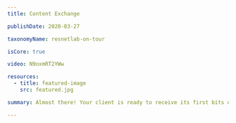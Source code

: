 ```yaml
---
title: Content Exchange

publishDate: 2020-03-27

taxonomyName: resnetlab-on-tour

isCore: true

video: N9oxmRT2YWw

resources:
  - title: featured-image
    src: featured.jpg

summary: Almost there! Your client is ready to receive its first bits over the IPFS network! In this module you’ll hear about IPFS’s Content Exchange protocols, namely, Bitswap and GraphSync.

---
```

